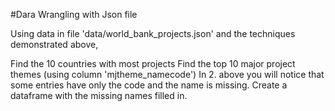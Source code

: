 #Dara Wrangling with Json file

Using data in file 'data/world_bank_projects.json' and the techniques demonstrated above,

Find the 10 countries with most projects
Find the top 10 major project themes (using column 'mjtheme_namecode')
In 2. above you will notice that some entries have only the code and the name is missing. Create a dataframe with the missing names filled in.
